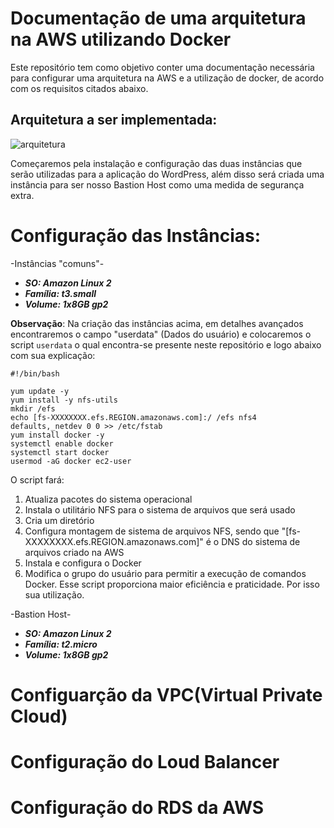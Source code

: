 # Documentação de uma arquitetura na AWS utilizando Docker
Este repositório tem como objetivo conter uma documentação necessária para configurar uma arquitetura na AWS e a utilização de docker, de acordo com os requisitos citados abaixo.

## Arquitetura a ser implementada:
![arquitetura](https://github.com/PinheiroChequin/TrabalhoDocker/assets/117855728/a739dc36-9159-4b95-8ed6-e633545a202f)

Começaremos pela instalação e configuração das duas instâncias que serão utilizadas para a aplicação do WordPress, além disso será criada uma instância para ser nosso Bastion Host como uma medida de segurança extra. 

# Configuração das Instâncias:
-Instâncias "comuns"-
- _**SO: Amazon Linux 2**_
- _**Família: t3.small**_
- _**Volume: 1x8GB gp2**_

**Observação**: Na criação das instâncias acima, em detalhes avançados encontraremos o campo "userdata" (Dados do usuário) e colocaremos o script `userdata` o qual encontra-se presente neste repositório e logo abaixo com sua explicação:
  ```
#!/bin/bash

yum update -y
yum install -y nfs-utils
mkdir /efs
echo [fs-XXXXXXXX.efs.REGION.amazonaws.com]:/ /efs nfs4 defaults,_netdev 0 0 >> /etc/fstab
yum install docker -y
systemctl enable docker
systemctl start docker
usermod -aG docker ec2-user
  ```
O script fará:
1. Atualiza pacotes do sistema operacional
2. Instala o utilitário NFS para o sistema de arquivos que será usado
3. Cria um diretório
4. Configura montagem de sistema de arquivos NFS, sendo que "[fs-XXXXXXXX.efs.REGION.amazonaws.com]" é o DNS do sistema de arquivos criado na AWS
5. Instala e configura o Docker 
6. Modifica o grupo do usuário para permitir a execução de comandos Docker.
Esse script proporciona maior eficiência e praticidade. Por isso sua utilização.

-Bastion Host-
- _**SO: Amazon Linux 2**_
- _**Família: t2.micro**_
- _**Volume: 1x8GB gp2**_

# Configuarção da VPC(Virtual Private Cloud)

# Configuração do Loud Balancer

# Configuração do RDS da AWS
